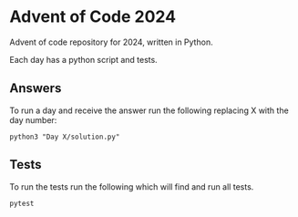 # Advent of Code 2024

Advent of code repository for 2024, written in Python.

Each day has a python script and tests.

## Answers

To run a day and receive the answer run the following replacing X with the day number:

```
python3 "Day X/solution.py"
```

## Tests

To run the tests run the following which will find and run all tests.

```
pytest
```
